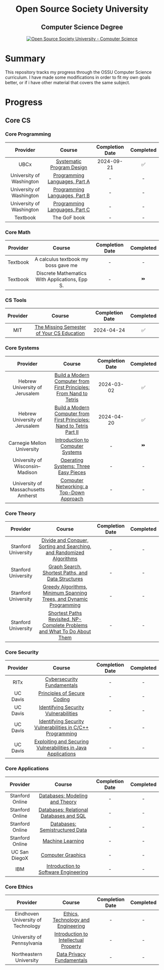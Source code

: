 <h1 align="center">Open Source Society University</h1>
<h2 align="center">Computer Science Degree</h2>
<p align="center">
  <a href="https://github.com/ossu/computer-science">
    <img alt="Open Source Society University - Computer Science" src="https://img.shields.io/badge/OSSU-computer--science-blue.svg">
  </a>
</p>

# Summary

This repository tracks my progress through the OSSU Computer Science curriculum. I have made some modifications in order to fit my own goals better, or if i have other material that covers the same subject.

# Progress

## Core CS

### Core Programming

|         Provider         |                                            Course                                            | Completion Date | Completed |
| :----------------------: | :------------------------------------------------------------------------------------------: | :-------------: | :-------: | 
|           UBCx           |   [Systematic Program Design](https://learning.edx.org/course/course-v1:UBCx+SPD1x+2T2015)   | 2024-09-21      |    ✅     | 
| University of Washington |    [Programming Languages, Part A](https://www.coursera.org/learn/programming-languages)     |        -        |     -     | 
| University of Washington | [Programming Languages, Part B](https://www.coursera.org/learn/programming-languages-part-b) |        -        |     -     | 
| University of Washington | [Programming Languages, Part C](https://www.coursera.org/learn/programming-languages-part-c) |        -        |     -     | 
|  Textbook                |              The GoF book                                                                    |        -        |     -     | 

### Core Math

| Provider  |                        Course                  | Completion Date | Completed |
| :-------: | :--------------------------------------------: | :-------------: | :-------: |
| Textbook  | A calculus textbook my boss gave me            |        -        |     -     |
| Textbook  | Discrete Mathematics With Applications, Epp S. |        -        |    ⏩     |

### CS Tools

| Provider |                                   Course                                    | Completion Date | Completed |
| :------: | :-------------------------------------------------------------------------: | :-------------: | :-------: |
|   MIT    | [The Missing Semester of Your CS Education](https://missing.csail.mit.edu/) |  2024-04-24     |    ✅     |

### Core Systems

|              Provider               |                                                        Course                                                         | Completion Date | Completed |
| :---------------------------------: | :-------------------------------------------------------------------------------------------------------------------: | :-------------: | :-------: |
|   Hebrew University of Jerusalem    | [Build a Modern Computer from First Principles: From Nand to Tetris](https://www.coursera.org/learn/build-a-computer) |  2024-03-02     |    ✅     |
|   Hebrew University of Jerusalem    | [Build a Modern Computer from First Principles: Nand to Tetris Part II](https://www.coursera.org/learn/nand2tetris2)  |  2024-04-20     |    ✅     |
|   Carnegie Mellon University        | [Introduction to Computer Systems](https://www.cs.cmu.edu/afs/cs/academic/class/15213-f15/www/index.html)             |        -        |    ⏩     |
|   University of Wisconsin–Madison   | [Operating Systems: Three Easy Pieces](http://pages.cs.wisc.edu/~remzi/Classes/537/Spring2018/)                       |        -        |     -     |
| University of Massachusetts Amherst | [Computer Networking: a Top-Down Approach](http://gaia.cs.umass.edu/kurose_ross/online_lectures.htm)                  |        -        |     -     |

### Core Theory

|      Provider       |                                                              Course                                                              | Completion Date | Completed |
| :-----------------: | :------------------------------------------------------------------------------------------------------------------------------: | :-------------: | :-------: |
| Stanford University | [Divide and Conquer, Sorting and Searching, and Randomized Algorithms](https://www.coursera.org/learn/algorithms-divide-conquer) |        -        |     -     |
| Stanford University |      [Graph Search, Shortest Paths, and Data Structures](https://www.coursera.org/learn/algorithms-graphs-data-structures)       |        -        |     -     |
| Stanford University |      [Greedy Algorithms, Minimum Spanning Trees, and Dynamic Programming](https://www.coursera.org/learn/algorithms-greedy)      |        -        |     -     |
| Stanford University | [Shortest Paths Revisited, NP-Complete Problems and What To Do About Them](https://www.coursera.org/learn/algorithms-npcomplete) |        -        |     -     |

### Core Security

<!-- Choose either the C/C++ or Java course -->

| Provider |                                                                        Course                                                                        | Completion Date | Completed |
| :------: | :--------------------------------------------------------------------------------------------------------------------------------------------------: | :-------------: | :--------:|
|   RITx   |                                 [Cybersecurity Fundamentals](https://www.edx.org/course/cybersecurity-fundamentals)                                  |        -        |      -    |
| UC Davis |                                [Principles of Secure Coding](https://www.coursera.org/learn/secure-coding-principles)                                |        -        |      -    |
| UC Davis |                     [Identifying Security Vulnerabilities](https://www.coursera.org/learn/identifying-security-vulnerabilities)                      |        -        |      -    |
| UC Davis |    [Identifying Security Vulnerabilities in C/C++ Programming](https://www.coursera.org/learn/identifying-security-vulnerabilities-c-programming)    |        -        |      -    |
| UC Davis | [Exploiting and Securing Vulnerabilities in Java Applications](https://www.coursera.org/learn/exploiting-securing-vulnerabilities-java-applications) |        -        |      -    |

### Core Applications

|    Provider     |                                                   Course                                                    | Completion Date |  Completed  |
| :-------------: | :---------------------------------------------------------------------------------------------------------: | :-------------: | :---------: |
| Stanford Online |              [Databases: Modeling and Theory](https://www.edx.org/course/modeling-and-theory)               |        -        |      -      |
| Stanford Online |            [Databases: Relational Databases and SQL](https://www.edx.org/course/databases-5-sql)            |        -        |      -      |
| Stanford Online |              [Databases: Semistructured Data](https://www.edx.org/course/semistructured-data)               |        -        |      -      |
| Stanford Online |         [Machine Learning](https://www.coursera.org/specializations/machine-learning-introduction)          |        -        |      -      |
|  UC San DiegoX  |                     [Computer Graphics](https://www.edx.org/course/computer-graphics-2)                     |        -        |      -      |
|       IBM       | [Introduction to Software Engineering](https://www.coursera.org/learn/introduction-to-software-engineering) |        -        |      -      |

### Core Ethics

|              Provider              |                                                   Course                                                   | Completion Date |  Completed  |
| :--------------------------------: | :--------------------------------------------------------------------------------------------------------: | :-------------: | :---------: |
| Eindhoven University of Technology |     [Ethics, Technology and Engineering](https://www.coursera.org/learn/ethics-technology-engineering)     |        -        |      -      |
|     University of Pennsylvania     | [Introduction to Intellectual Property](https://www.coursera.org/learn/introduction-intellectual-property) |        -        |      -      |
|      Northeastern University       |           [Data Privacy Fundamentals](https://www.coursera.org/learn/northeastern-data-privacy)            |        -        |      -      |
<!--
## Advanced CS

### Advanced Programming

|        Provider         |                                      Course                                       | Completion Date | Proof | Repository |
| :---------------------: | :-------------------------------------------------------------------------------: | :-------------: | :---: | :--------: |
|          EPFL           | [Parallel Programming](https://www.coursera.org/learn/scala-parallel-programming) |        -        |   -   |     -      |
|     Stanford Online     |                 [Compilers](https://www.edx.org/course/compilers)                 |        -        |   -   |     -      |
|          UPenn          |       [Introduction to Haskell](https://www.seas.upenn.edu/~cis194/fall16/)       |        -        |   -   |     -      |
| University of Groningen |  [Learn Prolog Now!](https://www.let.rug.nl/bos/lpn//lpnpage.php?pageid=online)   |        -        |   -   |     -      |
|         Udacity         |  [Software Debugging](https://www.udacity.com/course/software-debugging--cs259)   |        -        |   -   |     -      |
|         Udacity         |    [Software Testing](https://www.udacity.com/course/software-testing--cs258)     |        -        |   -   |     -      |

### Advanced Systems

| Provider |                                                       Course                                                        | Completion Date | Proof | Repository |
| :------: | :-----------------------------------------------------------------------------------------------------------------: | :-------------: | :---: | :--------: |
|   MITx   |   [Computation Structures 1: Digital Circuits](https://learning.edx.org/course/course-v1:MITx+6.004.1x_3+3T2016)    |        -        |   -   |     -      |
|   MITx   |  [Computation Structures 2: Computer Architecture](https://learning.edx.org/course/course-v1:MITx+6.004.2x+3T2015)  |        -        |   -   |     -      |
|   MITx   | [Computation Structures 3: Computer Organization](https://learning.edx.org/course/course-v1:MITx+6.004.3x_2+1T2017) |        -        |   -   |     -      |

### Advanced Theory

|       Provider        |                                   Course                                    | Completion Date | Proof | Repository |
| :-------------------: | :-------------------------------------------------------------------------: | :-------------: | :---: | :--------: |
| ArsDigita University  | [Theory of Computation](http://aduni.org/courses/theory/index.php?view=cw)  |        -        |   -   |     -      |
|  Tsinghua University  | [Computational Geometry](https://www.edx.org/course/computational-geometry) |        -        |   -   |     -      |
| Stanford Online & UBC |         [Game Theory](https://www.coursera.org/learn/game-theory-1)         |        -        |   -   |     -      |

### Advanced Information Security

|             Provider             |                                                                                  Course                                                                                  | Completion Date | Proof | Repository |
| :------------------------------: | :----------------------------------------------------------------------------------------------------------------------------------------------------------------------: | :-------------: | :---: | :--------: |
|            KULeuvenX             |                                            [Web Security Fundamentals](https://www.edx.org/course/web-security-fundamentals)                                             |        -        |   -   |     -      |
| University of California, Irvine |                                    [Security Governance & Compliance](https://www.coursera.org/learn/security-governance-compliance)                                     |        -        |   -   |     -      |
|             Infosec              |                                         [Digital Forensics Concepts](https://www.coursera.org/learn/digital-forensics-concepts)                                          |        -        |   -   |     -      |
|         LinuxFoundationX         |           [Secure Software Development: Requirements, Design, and Reuse](https://www.edx.org/course/secure-software-development-requirements-design-and-reuse)           |        -        |   -   |     -      |
|         LinuxFoundationX         |                           [Secure Software Development: Implementation](https://www.edx.org/course/secure-software-development-implementation)                           |        -        |   -   |     -      |
|         LinuxFoundationX         | [Secure Software Development: Verification and More Specialized Topics](https://www.edx.org/course/secure-software-development-verification-and-more-specialized-topics) |        -        |   -   |     -      |

### Advanced Math

|      Provider      |                                                         Course                                                          | Completion Date | Proof | Repository |
| :----------------: | :---------------------------------------------------------------------------------------------------------------------: | :-------------: | :---: | :--------: |
|    3Blue1Brown     |          [Essence of Linear Algebra](https://www.youtube.com/playlist?list=PLZHQObOWTQDPD3MizzM2xVFitgF8hE_ab)          |        -        |   -   |     -      |
|      MIT OCW       |               [Linear Algebra](https://ocw.mit.edu/courses/mathematics/18-06sc-linear-algebra-fall-2011/)               |        -        |   -   |     -      |
|      MIT OCW       | [Introduction to Numerical Methods](https://ocw.mit.edu/courses/18-335j-introduction-to-numerical-methods-spring-2019/) |        -        |   -   |     -      |
| Open Logic Project |                          [Introduction to Formal Logic](https://forallx.openlogicproject.org/)                          |        -        |   -   |     -      |
|      Harvard       |                               [Probability](https://projects.iq.harvard.edu/stat110/home)                               |        -        |   -   |     -      |

## Final Project

|         Provider          |                                                   Specialization                                                    | Completion Date | Proof | Repository |
| :-----------------------: | :-----------------------------------------------------------------------------------------------------------------: | :-------------: | :---: | :--------: |
|  University of Helsinki   |                                   [Fullstack Open](https://fullstackopen.com/en)                                    |        -        |   -   |     -      |
|       Northwestern        |                     [Modern Robotics](https://www.coursera.org/specializations/modernrobotics)                      |        -        |   -   |     -      |
|  University of Illinois   |                         [Data Mining](https://www.coursera.org/specializations/data-mining)                         |        -        |   -   |     -      |
|       UC San Diego        |                            [Big Data](https://www.coursera.org/specializations/big-data)                            |        -        |   -   |     -      |
|       UC San Diego        |                  [Internet of Things](https://www.coursera.org/specializations/internet-of-things)                  |        -        |   -   |     -      |
|  University of Illinois   |                     [Cloud Computing](https://www.coursera.org/specializations/cloud-computing)                     |        -        |   -   |     -      |
| Johns Hopkins University  |                      [Data Science](https://www.coursera.org/specializations/jhu-data-science)                      |        -        |   -   |     -      |
|           EPFL            |                  [Functional Programming in Scala](https://www.coursera.org/specializations/scala)                  |        -        |   -   |     -      |
| Michigan State University | [Game Design and Development with Unity 2020](https://www.coursera.org/specializations/game-design-and-development) |        -        |   -   |     -      |
-->
